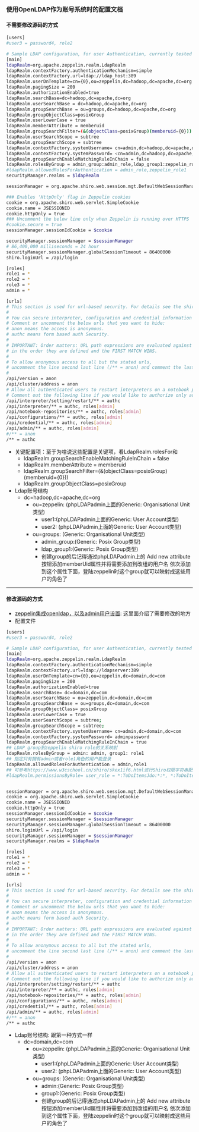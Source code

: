 ### 使用OpenLDAP作为账号系统时的配置文档
#### 不需要修改源码的方式
```bash
[users]
#user3 = password4, role2

# Sample LDAP configuration, for user Authentication, currently tested for single Realm
[main]
ldapRealm=org.apache.zeppelin.realm.LdapRealm
ldapRealm.contextFactory.authenticationMechanism=simple
ldapRealm.contextFactory.url=ldap://ldap_host:389
ldapRealm.userDnTemplate=cn={0},ou=zeppelin,dc=hadoop,dc=apache,dc=org
ldapRealm.pagingSize = 200
ldapRealm.authorizationEnabled=true
ldapRealm.searchBase=dc=hadoop,dc=apache,dc=org
ldapRealm.userSearchBase = dc=hadoop,dc=apache,dc=org
ldapRealm.groupSearchBase = ou=groups,dc=hadoop,dc=apache,dc=org
ldapRealm.groupObjectClass=posixGroup
ldapRealm.userLowerCase = true
ldapRealm.memberAttribute = memberuid
ldapRealm.groupSearchFilter=(&(objectClass=posixGroup)(memberuid={0}))
ldapRealm.userSearchScope = subtree
ldapRealm.groupSearchScope = subtree
ldapRealm.contextFactory.systemUsername= cn=admin,dc=hadoop,dc=apache,dc=org
ldapRealm.contextFactory.systemPassword= <cn=admin,dc=hadoop,dc=apache,dc=org的密码>
ldapRealm.groupSearchEnableMatchingRuleInChain = false
ldapRealm.rolesByGroup = admin_group:admin_role,ldap_group1:zeppelin_role1,ldap_group2:zeppelin_role2
#ldapRealm.allowedRolesForAuthentication = admin_role,zeppelin_role1
securityManager.realms = $ldapRealm

sessionManager = org.apache.shiro.web.session.mgt.DefaultWebSessionManager

### Enables 'HttpOnly' flag in Zeppelin cookies
cookie = org.apache.shiro.web.servlet.SimpleCookie
cookie.name = JSESSIONID
cookie.httpOnly = true
### Uncomment the below line only when Zeppelin is running over HTTPS
#cookie.secure = true
sessionManager.sessionIdCookie = $cookie

securityManager.sessionManager = $sessionManager
# 86,400,000 milliseconds = 24 hour
securityManager.sessionManager.globalSessionTimeout = 86400000
shiro.loginUrl = /api/login

[roles]
role1 = *
role2 = *
role3 = *
admin = *

[urls]
# This section is used for url-based security. For details see the shiro.ini documentation.
#
# You can secure interpreter, configuration and credential information by urls.
# Comment or uncomment the below urls that you want to hide:
# anon means the access is anonymous.
# authc means form based auth Security.
#
# IMPORTANT: Order matters: URL path expressions are evaluated against an incoming request
# in the order they are defined and the FIRST MATCH WINS.
#
# To allow anonymous access to all but the stated urls,
# uncomment the line second last line (/** = anon) and comment the last line (/** = authc)
#
/api/version = anon
/api/cluster/address = anon
# Allow all authenticated users to restart interpreters on a notebook page.
# Comment out the following line if you would like to authorize only admin users to restart interpreters.
/api/interpreter/setting/restart/** = authc
/api/interpreter/** = authc, roles[admin]
/api/notebook-repositories/** = authc, roles[admin]
/api/configurations/** = authc, roles[admin]
/api/credential/** = authc, roles[admin]
/api/admin/** = authc, roles[admin]
#/** = anon
/** = authc
```
- 关键配置项：至于为啥说这些配置是关键项，看LdapRealm.rolesFor和
    - ldapRealm.groupSearchEnableMatchingRuleInChain = false
    - ldapRealm.memberAttribute = memberuid
    - ldapRealm.groupSearchFilter=(&(objectClass=posixGroup)(memberuid={0}))
    - ldapRealm.groupObjectClass=posixGroup
- Ldap账号结构
    - dc=hadoop,dc=apache,dc=org
        - ou=zeppelin: (phpLDAPadmin上面的Generic: Organisational Unit类型)
            - user1:(phpLDAPadmin上面的Generic: User Account类型)
            - user2: (phpLDAPadmin上面的Generic: User Account类型)
        - ou=groups: (Generic: Organisational Unit类型)
            - admin_group:(Generic: Posix Group类型)
            - ldap_group1:(Generic: Posix Group类型)
            - 创建group的后记得通过phpLDAPadmin上的	Add new attribute按钮添加memberUid属性并将需要添加到改组的用户名
            依次添加到这个属性下面，登陆zeppelin时这个group就可以映射成这些用户的角色了
            
------
#### 修改源码的方式
- [zeppelin集成openldap，以及admin用户设置](https://blog.csdn.net/woloqun/article/details/100561594): 这里面介绍了需要修改的地方
- 配置文件
```bash
[users]
#user3 = password4, role2

# Sample LDAP configuration, for user Authentication, currently tested for single Realm
[main]
ldapRealm=org.apache.zeppelin.realm.LdapRealm
ldapRealm.contextFactory.authenticationMechanism=simple
ldapRealm.contextFactory.url=ldap://ldapserver:389
ldapRealm.userDnTemplate=cn={0},ou=zeppelin,dc=domain,dc=com
ldapRealm.pagingSize = 200
ldapRealm.authorizationEnabled=true
ldapRealm.searchBase= dc=domain,dc=com
ldapRealm.userSearchBase = ou=zeppelin,dc=domain,dc=com
ldapRealm.groupSearchBase = ou=groups,dc=domain,dc=com
ldapRealm.groupObjectClass= posixGroup
ldapRealm.userLowerCase = true
ldapRealm.userSearchScope = subtree;
ldapRealm.groupSearchScope = subtree;
ldapRealm.contextFactory.systemUsername= cn=admin,dc=domain,dc=com
ldapRealm.contextFactory.systemPassword= adminpassword
ldapRealm.groupSearchEnableMatchingRuleInChain = true
## LDAP group到zeppelin shiro role的关系映射
ldapRealm.rolesByGroup = admin: admin, group1: role1
## 指定只有拥有admin或者role1角色的用户能登录
ldapRealm.allowedRolesForAuthentication = admin,role1
## 可参考https://www.w3cschool.cn/shiro/skex1if6.html进行Shiro权限字符串配置
#ldapRealm.permissionsByRole= user_role = *:ToDoItemsJdo:*:*, *:ToDoItem:*:*; admin_role = *


sessionManager = org.apache.shiro.web.session.mgt.DefaultWebSessionManager
cookie = org.apache.shiro.web.servlet.SimpleCookie
cookie.name = JSESSIONID
cookie.httpOnly = true
sessionManager.sessionIdCookie = $cookie
securityManager.sessionManager = $sessionManager
securityManager.sessionManager.globalSessionTimeout = 86400000
shiro.loginUrl = /api/login
securityManager.sessionManager = $sessionManager
securityManager.realms = $ldapRealm

[roles]
role1 = *
role2 = *
role3 = *
admin = *

[urls]
# This section is used for url-based security. For details see the shiro.ini documentation.
#
# You can secure interpreter, configuration and credential information by urls.
# Comment or uncomment the below urls that you want to hide:
# anon means the access is anonymous.
# authc means form based auth Security.
#
# IMPORTANT: Order matters: URL path expressions are evaluated against an incoming request
# in the order they are defined and the FIRST MATCH WINS.
#
# To allow anonymous access to all but the stated urls,
# uncomment the line second last line (/** = anon) and comment the last line (/** = authc)
#
/api/version = anon
/api/cluster/address = anon
# Allow all authenticated users to restart interpreters on a notebook page.
# Comment out the following line if you would like to authorize only admin users to restart interpreters.
/api/interpreter/setting/restart/** = authc
/api/interpreter/** = authc, roles[admin]
/api/notebook-repositories/** = authc, roles[admin]
/api/configurations/** = authc, roles[admin]
/api/credential/** = authc, roles[admin]
/api/admin/** = authc, roles[admin]
#/** = anon
/** = authc
```
- Ldap账号结构: 跟第一种方式一样
    - dc=domain,dc=com
        - ou=zeppelin: (phpLDAPadmin上面的Generic: Organisational Unit类型)
            - user1:(phpLDAPadmin上面的Generic: User Account类型)
            - user2: (phpLDAPadmin上面的Generic: User Account类型)
        - ou=groups: (Generic: Organisational Unit类型)
            - admin:(Generic: Posix Group类型)
            - group1:(Generic: Posix Group类型)
            - 创建group的后记得通过phpLDAPadmin上的	Add new attribute按钮添加memberUid属性并将需要添加到改组的用户名
            依次添加到这个属性下面，登陆zeppelin时这个group就可以映射成这些用户的角色了